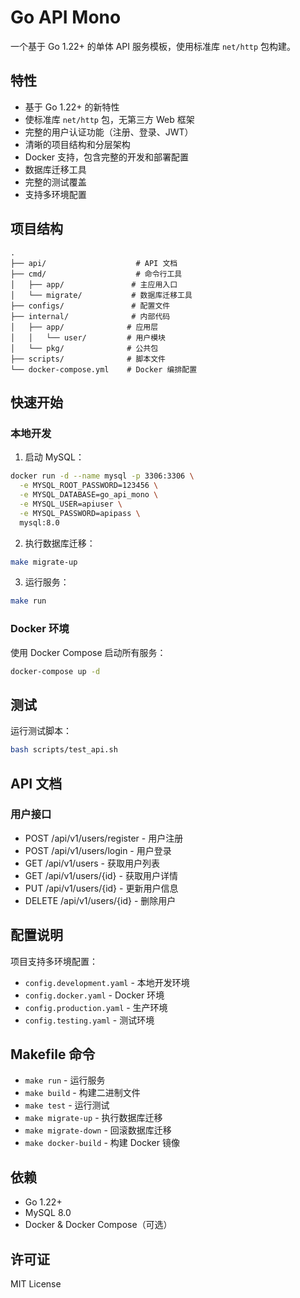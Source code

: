 # Go API Mono

一个基于 Go 1.22+ 的单体 API 服务模板，使用标准库 `net/http` 包构建。

## 特性

- 基于 Go 1.22+ 的新特性
- 使标准库 `net/http` 包，无第三方 Web 框架
- 完整的用户认证功能（注册、登录、JWT）
- 清晰的项目结构和分层架构
- Docker 支持，包含完整的开发和部署配置
- 数据库迁移工具
- 完整的测试覆盖
- 支持多环境配置

## 项目结构

```
.
├── api/                    # API 文档
├── cmd/                    # 命令行工具
│   ├── app/               # 主应用入口
│   └── migrate/           # 数据库迁移工具
├── configs/               # 配置文件
├── internal/              # 内部代码
│   ├── app/              # 应用层
│   │   └── user/         # 用户模块
│   └── pkg/              # 公共包
├── scripts/              # 脚本文件
└── docker-compose.yml    # Docker 编排配置
```

## 快速开始

### 本地开发

1. 启动 MySQL：
```bash
docker run -d --name mysql -p 3306:3306 \
  -e MYSQL_ROOT_PASSWORD=123456 \
  -e MYSQL_DATABASE=go_api_mono \
  -e MYSQL_USER=apiuser \
  -e MYSQL_PASSWORD=apipass \
  mysql:8.0
```

2. 执行数据库迁移：
```bash
make migrate-up
```

3. 运行服务：
```bash
make run
```

### Docker 环境

使用 Docker Compose 启动所有服务：

```bash
docker-compose up -d
```

## 测试

运行测试脚本：

```bash
bash scripts/test_api.sh
```

## API 文档

### 用户接口

- POST /api/v1/users/register - 用户注册
- POST /api/v1/users/login - 用户登录
- GET /api/v1/users - 获取用户列表
- GET /api/v1/users/{id} - 获取用户详情
- PUT /api/v1/users/{id} - 更新用户信息
- DELETE /api/v1/users/{id} - 删除用户

## 配置说明

项目支持多环境配置：

- `config.development.yaml` - 本地开发环境
- `config.docker.yaml` - Docker 环境
- `config.production.yaml` - 生产环境
- `config.testing.yaml` - 测试环境

## Makefile 命令

- `make run` - 运行服务
- `make build` - 构建二进制文件
- `make test` - 运行测试
- `make migrate-up` - 执行数据库迁移
- `make migrate-down` - 回滚数据库迁移
- `make docker-build` - 构建 Docker 镜像

## 依赖

- Go 1.22+
- MySQL 8.0
- Docker & Docker Compose（可选）

## 许可证

MIT License
